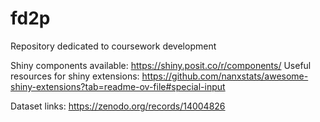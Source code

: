 # fd2p
Repository dedicated to coursework development

Shiny components available:
https://shiny.posit.co/r/components/
Useful resources for shiny extensions:
https://github.com/nanxstats/awesome-shiny-extensions?tab=readme-ov-file#special-input

Dataset links:
https://zenodo.org/records/14004826
